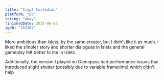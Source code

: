 ```yaml
---
title: "Crypt Custodian"
platform: "pc"
rating: "okay"
finishedDate: 2025-06-03
igdb: "252362"
---
```


More ambitious than Islets, by the same creator, but I didn't like it as much. I liked the simpler story and shorter dialogues in Islets and the general gameplay felt better to me in Islets.

Additionally, the version I played on Gamepass had performance issues that introduced slight shutter (possibly due to variable frametime) which didn't help
